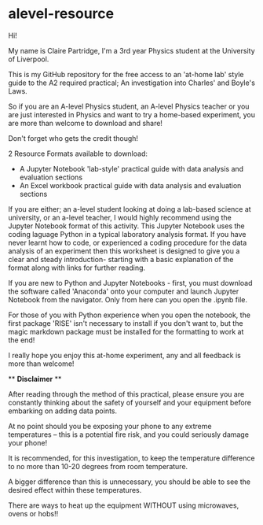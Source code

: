 # alevel-resource

Hi! 

My name is Claire Partridge, I'm a 3rd year Physics student at the University of Liverpool.

This is my GitHub repository for the free access to an 'at-home lab' style guide to the A2 required practical; An investigation into Charles' and Boyle's Laws. 

So if you are an A-level Physics student, an A-level Physics teacher or you are just interested in Physics and want to try a home-based experiment, you are more than welcome to download and share! 

Don't forget who gets the credit though!


2 Resource Formats available to download: 

  
  * A Jupyter Notebook 'lab-style' practical guide with data analysis and evaluation sections
  * An Excel workbook practical guide with data analysis and evaluation sections
   
If you are either; an a-level student looking at doing a lab-based science at university, or an a-level teacher, I would highly recommend using the Jupyter Notebook format of this activity. 
This Jupyter Notebook uses the coding laguage Python in a typical laboratory analysis format. If you have never learnt how to code, or experienced a coding procedure for the data analysis of an experiment then this worksheet is designed to give you a clear and steady introduction- starting with a basic explanation of the format along with links for further reading.

If you are new to Python and Jupyter Notebooks - first, you must download the software called 'Anaconda' onto your computer and launch Jupyter Notebook from the navigator. Only from here can you open the .ipynb file. 

For those of you with Python experience when you open the notebook, the first package 'RISE' isn't necessary to install if you don't want to, but the magic markdown package must be installed for the formatting to work at the end! 

I really hope you enjoy this at-home experiment, any and all feedback is more than welcome!



 ** __Disclaimer__ **

After reading through the method of this practical, please ensure you are constantly thinking about the safety of yourself and your equipment before embarking on adding data points. 

  

At no point should you be exposing your phone to any extreme temperatures – this is a potential fire risk, and you could seriously damage your phone!  

It is recommended, for this investigation, to keep the temperature difference to no more than 10-20 degrees from room temperature.  

A bigger difference than this is unnecessary, you should be able to see the desired effect within these temperatures.  

 

There are ways to heat up the equipment WITHOUT using microwaves, ovens or hobs!! 

  </font>
